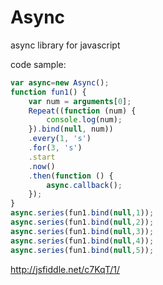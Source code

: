Async
=====

async library for javascript

code sample:
```javascript
var async=new Async();
function fun1() {
    var num = arguments[0];
    Repeat((function (num) {
        console.log(num);
    }).bind(null, num))
    .every(1, 's')
    .for(3, 's')
    .start
    .now()
    .then(function () {
        async.callback();
    });
}
async.series(fun1.bind(null,1));
async.series(fun1.bind(null,2));
async.series(fun1.bind(null,3));
async.series(fun1.bind(null,4));
async.series(fun1.bind(null,5));
```

http://jsfiddle.net/c7KqT/1/
